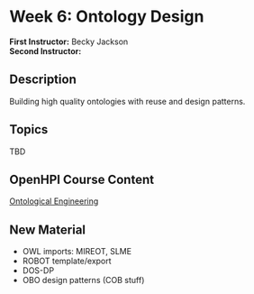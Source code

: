 # Week 6: Ontology Design

**First Instructor:** Becky Jackson  
**Second Instructor:** 

## Description
Building high quality ontologies with reuse and design patterns.

## Topics
TBD

## OpenHPI Course Content
[Ontological Engineering](https://open.hpi.de/courses/semanticweb2015/items/1iXXFr86raHqrB5bRBJZeM)

## New Material
- OWL imports: MIREOT, SLME
- ROBOT template/export
- DOS-DP
- OBO design patterns (COB stuff)

